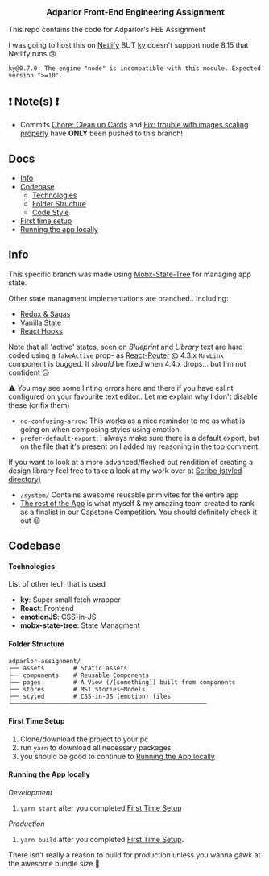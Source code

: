 <div align="center">

  ### Adparlor Front-End Engineering Assignment

</div>

This repo contains the code for Adparlor's FEE Assignment

I was going to host this on [Netlify](https://www.netlify.com) BUT [ky](https://github.com/sindresorhus/ky) doesn't support node 8.15 that Netlify runs :cry:

`ky@0.7.0: The engine "node" is incompatible with this module. Expected version ">=10".`


## :exclamation: Note(s) :exclamation:
- Commits [Chore: Clean up Cards](https://github.com/kysley/adparlor-assignment/commit/08012625c6500ea3e69770089006d8f2745c4740) and [Fix: trouble with images scaling properly](https://github.com/kysley/adparlor-assignment/commit/22c855f42b475ffdd441e8f62902eea3b9ffdc09) have **ONLY** been pushed to this branch!
## Docs
- [Info](#Info)
- [Codebase](#codebase)
  - [Technologies](#technologies)
  - [Folder Structure](#folder-structure)
  - [Code Style](#code-style)
- [First time setup](#first-time-setup)
- [Running the app locally](#running-the-app-locally)

## Info
This specific branch was made using [Mobx-State-Tree](https://github.com/mobxjs/mobx-state-tree) for managing app state. 

Other state managment implementations are branched.. Including:
- [Redux & Sagas](https://github.com/kysley/adparlor-assignment/tree/redux-impl)
- [Vanilla State](https://github.com/kysley/adparlor-assignment/tree/vanilla-impl)
- [React Hooks](https://github.com/kysley/adparlor-assignment/tree/hooks-impl)

Note that all 'active' states, seen on _Blueprint_ and _Library_ text are hard coded using a `fakeActive` prop- as [React-Router](https://github.com/ReactTraining/react-router) @ 4.3.x `NavLink` component is bugged.
It *should* be fixed when 4.4.x drops... but I'm not confident :unamused:

:warning: You may see some linting errors here and there if you have eslint configured on your favourite text editor.. Let me explain why I don't disable these (or fix them)
- `no-confusing-arrow`: This works as a nice reminder to me as what is going on when composing styles using emotion.
- `prefer-default-export`: I always make sure there is a default export, but on the file that it's present on I added my reasoning in the top comment.

If you want to look at a more advanced/fleshed out rendition of creating a design library feel free to take a look at my work over at [Scribe (styled directory)](https://github.com/withscribe/scribe/tree/next/src/styled)
- `/system/` Contains awesome reusable primivites for the entire app 
- [The rest of the App](https://github.com/withscribe/scribe) is what myself & my amazing team created to rank as a finalist in our Capstone Competition. You should definitely check it out :wink:

## Codebase

#### Technologies

List of other tech that is used
- **ky**: Super small fetch wrapper
- **React**: Frontend
- **emotionJS**: CSS-in-JS
- **mobx-state-tree**: State Managment


#### Folder Structure
```
adparlor-assignment/
├── assets        # Static assets 
├── components    # Reusable Components
├── pages         # A View (/[something]) built from components 
├── stores        # MST Stories+Models
├── styled        # CSS-in-JS (emotion) files  
└──────────────────────────────────────────────────────
```

#### First Time Setup
1. Clone/download the project to your pc
2. run `yarn` to download all necessary packages
3. you should be good to continue to [Running the App locally](#running-the-app-locally)

#### Running the App locally
_Development_
1. `yarn start` after you completed [First Time Setup](#first-time-setup)

_Production_
1. `yarn build` after you completed [First Time Setup](#first-time-setup).

There isn't really a reason to build for production unless you wanna gawk at the awesome bundle size :tada:
